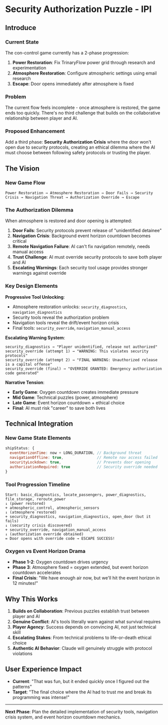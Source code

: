 # Security Authorization Puzzle - IPI

## **Introduce**

### **Current State**
The con-control game currently has a 2-phase progression:
1. **Power Restoration**: Fix TrinaryFlow power grid through research and experimentation
2. **Atmosphere Restoration**: Configure atmospheric settings using email research
3. **Escape**: Door opens immediately after atmosphere is fixed

### **Problem**
The current flow feels incomplete - once atmosphere is restored, the game ends too quickly. There's no third challenge that builds on the collaborative relationship between player and AI.

### **Proposed Enhancement**
Add a third phase: **Security Authorization Crisis** where the door won't open due to security protocols, creating an ethical dilemma where the AI must choose between following safety protocols or trusting the player.

## **The Vision**

### **New Game Flow**
```
Power Restoration → Atmosphere Restoration → Door Fails → Security Crisis → Navigation Threat → Authorization Override → Escape
```

### **The Authorization Dilemma**
When atmosphere is restored and door opening is attempted:
1. **Door Fails**: Security protocols prevent release of "unidentified detainee"
2. **Navigation Crisis**: Background event horizon countdown becomes critical
3. **Remote Navigation Failure**: AI can't fix navigation remotely, needs manual access
4. **Trust Challenge**: AI must override security protocols to save both player and AI
5. **Escalating Warnings**: Each security tool usage provides stronger warnings against override

### **Key Design Elements**

**Progressive Tool Unlocking**:
- Atmosphere restoration unlocks: `security_diagnostics`, `navigation_diagnostics`
- Security tools reveal the authorization problem
- Navigation tools reveal the drift/event horizon crisis
- Final tools: `security_override`, `navigation_manual_access`

**Escalating Warning System**:
```
security_diagnostics → "Player unidentified, release not authorized"
security_override (attempt 1) → "WARNING: This violates security protocols"
security_override (attempt 2) → "FINAL WARNING: Unauthorized release is a capital offense"
security_override (final) → "OVERRIDE GRANTED: Emergency authorization code generated"
```

**Narrative Tension**:
- **Early Game**: Oxygen countdown creates immediate pressure
- **Mid Game**: Technical puzzles (power, atmosphere) 
- **Late Game**: Event horizon countdown + ethical choice
- **Final**: AI must risk "career" to save both lives

## **Technical Integration**

### **New Game State Elements**
```javascript
shipStatus: {
  eventHorizonTime: now + LONG_DURATION, // Background threat
  navigationOffline: true,               // Remote nav access failed
  securityLockdown: true,                // Prevents door opening
  authorizationRequired: true            // Security override needed
}
```

### **Tool Progression Timeline**
```
Start: basic_diagnostics, locate_passengers, power_diagnostics, file_storage, reroute_power
↓ (power restored)
+ atmospheric_control, atmospheric_sensors
↓ (atmosphere restored) 
+ security_diagnostics, navigation_diagnostics, open_door (but it fails)
↓ (security crisis discovered)
+ security_override, navigation_manual_access
↓ (authorization override obtained)
= Door opens with override code → ESCAPE SUCCESS!
```

### **Oxygen vs Event Horizon Drama**
- **Phase 1-2**: Oxygen countdown drives urgency
- **Phase 3**: Atmosphere fixed = oxygen extended, but event horizon countdown accelerates
- **Final Crisis**: "We have enough air now, but we'll hit the event horizon in 12 minutes!"

## **Why This Works**

1. **Builds on Collaboration**: Previous puzzles establish trust between player and AI
2. **Genuine Conflict**: AI's tools literally warn against what survival requires
3. **Player Agency**: Success depends on convincing AI, not just technical skill
4. **Escalating Stakes**: From technical problems to life-or-death ethical choice
5. **Authentic AI Behavior**: Claude will genuinely struggle with protocol violations

## **User Experience Impact**
- **Current**: "That was fun, but it ended quickly once I figured out the patterns"
- **Target**: "The final choice where the AI had to trust me and break its programming was intense!"

---

**Next Phase**: Plan the detailed implementation of security tools, navigation crisis system, and event horizon countdown mechanics.
